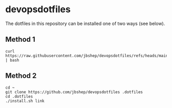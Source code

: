 # devopsdotfiles

The dotfiles in this repository can be installed one of two ways (see below).

## Method 1
```
curl https://raw.githubusercontent.com/jbshep/devopsdotfiles/refs/heads/main/install.sh | bash
```

## Method 2
```
cd ~
git clone https://github.com/jbshep/devopsdotfiles .dotfiles
cd .dotfiles
./install.sh link
```

